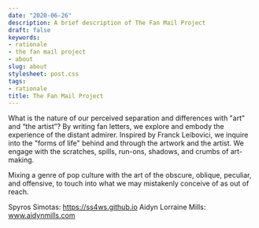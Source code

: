 ```yaml
---
date: "2020-06-26"
description: A brief description of The Fan Mail Project
draft: false
keywords:
- rationale
- the fan mail project
- about
slug: about
stylesheet: post.css
tags:
- rationale
title: The Fan Mail Project
---
```


What is the nature of our perceived separation and differences with "art" and “the artist”? By writing fan letters, we explore and embody the experience of the distant admirer. Inspired by Franck Leibovici, we inquire into the "forms of life" behind and through the artwork and the artist. We engage with the scratches, spills, run-ons, shadows, and crumbs of art-making.

Mixing a genre of pop culture with the art of the obscure, oblique, peculiar, and offensive, to touch into what we may mistakenly conceive of as out of reach.

Spyros Simotas: https://ss4ws.github.io
Aidyn Lorraine Mills: www.aidynmills.com

